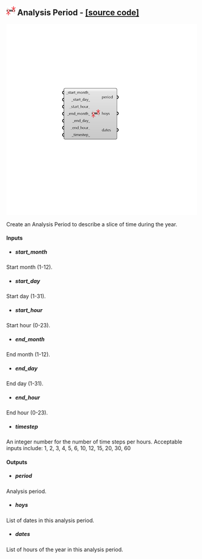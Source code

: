 ## ![](../../images/icons/Analysis_Period.png) Analysis Period - [[source code]](https://github.com/ladybug-tools/ladybug-grasshopper/blob/master/ladybug_grasshopper/src//LB%20Analysis%20Period.py)

![](../../images/components/Analysis_Period.png)

Create an Analysis Period to describe a slice of time during the year.
 



#### Inputs
* ##### start_month 
Start month (1-12). 
* ##### start_day 
Start day (1-31). 
* ##### start_hour 
Start hour (0-23). 
* ##### end_month 
End month (1-12). 
* ##### end_day 
End day (1-31). 
* ##### end_hour 
End hour (0-23). 
* ##### timestep 
An integer number for the number of time steps per hours. Acceptable inputs include: 1, 2, 3, 4, 5, 6, 10, 12, 15, 20, 30, 60 

#### Outputs
* ##### period
Analysis period.
* ##### hoys
List of dates in this analysis period.
* ##### dates
List of hours of the year in this analysis period.